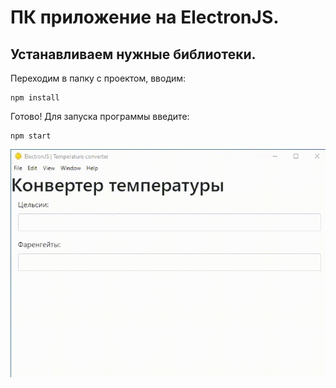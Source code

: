 # ПК приложение на ElectronJS.

## Устанавливаем нужные библиотеки. 


Переходим в папку с проектом, вводим:

```
npm install
```

Готово! Для запуска программы введите:

```
npm start
```

![alt text](img/git_animation/electron.gif)